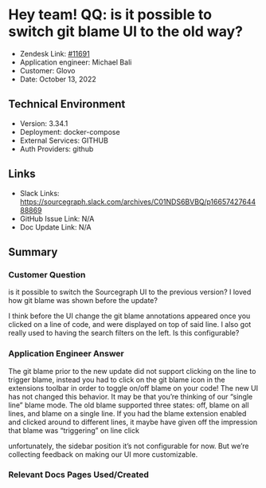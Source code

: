 
# Hey team! QQ: is it possible to switch git blame UI to the old way? <!-- Ticket Title  Hint: include keywords to make it searchable -->

- Zendesk Link: [#11691](https://sourcegraph.zendesk.com/agent/tickets/11691)
- Application engineer: Michael Bali
- Customer: Glovo <!-- Redact if this contains personally identifying information -->
- Date: October 13, 2022

<!-- Data populated from integration, speak to Ben Gordon or Michael Bali if not working -->
<!-- During Internal team trial, fill missing data manually (we are waiting for all data to sync) -->

## Technical Environment
- Version: 3.34.1​
- Deployment: docker-compose
- External Services: GITHUB
- Auth Providers: github


## Links
<!-- Data for application engineer manual entry -->
- Slack Links: https://sourcegraph.slack.com/archives/C01NDS6BVBQ/p1665742764488869
- GitHub Issue Link: N/A
- Doc Update Link: N/A

## Summary
### Customer Question

is it possible to switch the Sourcegraph UI to the previous version? I loved how git blame was shown before the update?

I think before the UI change the git blame annotations appeared once you clicked on a line of code, and were displayed on top of said line.
I also got really used to having the search filters on the left. Is this configurable?

### Application Engineer Answer
The git blame prior to the new update did not support clicking on the line to trigger blame, instead you had to click on the git blame icon in the extensions toolbar in order to toggle on/off blame on your code! The new UI has not changed this behavior. 
It may be that you’re thinking of our “single line” blame mode. The old blame supported three states: off, blame on all lines, and blame on a single line. If you had the blame extension enabled and clicked around to different lines, it maybe have given off the impression that blame was “triggering” on line click

unfortunately, the sidebar position it’s not configurable for now. But we’re collecting feedback on making our UI more customizable.

### Relevant Docs Pages Used/Created

<!-- Once complete, upload a copy to https://github.com/sourcegraph/support-tools-internal/tree/main/resolved-tickets as a .md file -->
<!-- Name the file 11691.md -->
